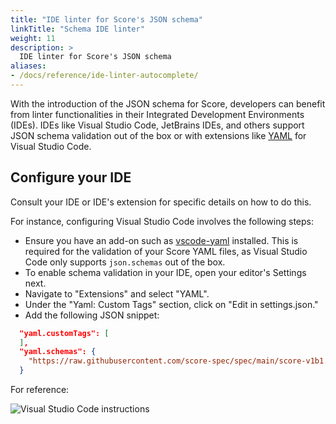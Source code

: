 ```yaml
---
title: "IDE linter for Score's JSON schema"
linkTitle: "Schema IDE linter"
weight: 11
description: >
  IDE linter for Score's JSON schema
aliases:
- /docs/reference/ide-linter-autocomplete/
---
```


With the introduction of the JSON schema for Score, developers can benefit from linter functionalities in their Integrated Development Environments (IDEs). IDEs like Visual Studio Code, JetBrains IDEs, and others support JSON schema validation out of the box or with extensions like [YAML](https://marketplace.visualstudio.com/items?itemName=redhat.vscode-yaml) for Visual Studio Code.

## Configure your IDE

Consult your IDE or IDE's extension for specific details on how to do this.

For instance, configuring Visual Studio Code involves the following steps:

- Ensure you have an add-on such as [vscode-yaml](https://github.com/redhat-developer/vscode-yaml) installed. This is required for the validation of your Score YAML files, as Visual Studio Code only supports `json.schemas` out of the box.
- To enable schema validation in your IDE, open your editor's Settings next.
- Navigate to "Extensions" and select "YAML".
- Under the "Yaml: Custom Tags" section, click on "Edit in settings.json."
- Add the following JSON snippet:

```json
  "yaml.customTags": [
  ],
  "yaml.schemas": {
    "https://raw.githubusercontent.com/score-spec/spec/main/score-v1b1.json": "score.yaml"
  }
```

For reference:

![Visual Studio Code instructions](/images/vsc-score-schema-linting.png)
